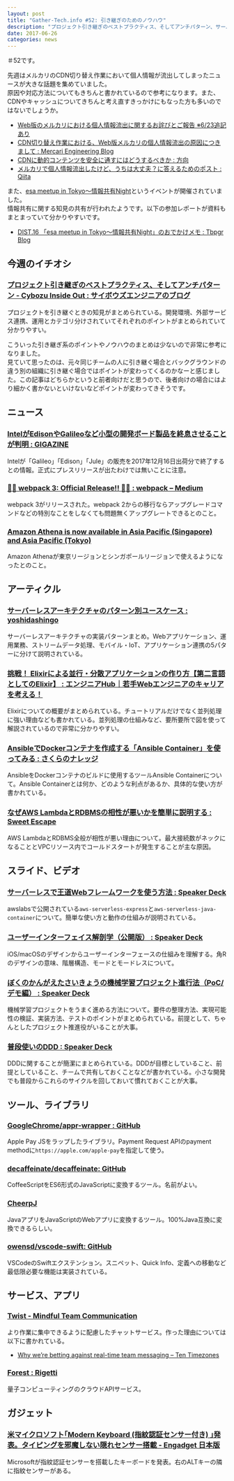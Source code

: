 ```yaml
---
layout: post
title: "Gather-Tech.info #52: 引き継ぎのためのノウハウ"
description: "プロジェクト引き継ぎのベストプラクティス、そしてアンチパターン、サーバーレスアーキテクチャのパターン別ユースケース など"
date: 2017-06-26
categories: news
---
```


＃52です。

先週はメルカリのCDN切り替え作業において個人情報が流出してしまったニュースが大きな話題を集めていました。  
原因や対応方法についてもきちんと書かれているので参考になります。また、CDNやキャッシュについてきちんと考え直すきっかけにもなった方も多いのではないでしょうか。

- [Web版のメルカリにおける個人情報流出に関するお詫びとご報告 ※6/23追記あり](https://www.mercari.com/jp/info/20170622_incident_report/)
- [CDN切り替え作業における、Web版メルカリの個人情報流出の原因につきまして : Mercari Engineering Blog](http://tech.mercari.com/entry/2017/06/22/204500)
- [CDNに動的コンテンツを安全に通すにはどうするべきか : 方向](http://vector.hateblo.jp/entry/2017/06/24/122724)
- [メルカリで個人情報流出したけど、うちは大丈夫？に答えるためのポスト : Qiita](http://qiita.com/katsuhisa__/items/4f491337c30772d57bc2)

また、[esa meetup in Tokyo〜情報共有Night](https://dist.connpass.com/event/58048/)というイベントが開催されていました。  
情報共有に関する知見の共有が行われたようです。以下の参加レポートが資料もまとまっていて分かりやすいです。

- [DIST.16 「esa meetup in Tokyo〜情報共有Night」のおでかけメモ : Tbpgr Blog](http://tbpgr.hatenablog.com/entry/2017/06/24/085628)

## 今週のイチオシ

### [プロジェクト引き継ぎのベストプラクティス、そしてアンチパターン - Cybozu Inside Out : サイボウズエンジニアのブログ](http://blog.cybozu.io/entry/2017/06/22/080000)

プロジェクトを引き継ぐときの知見がまとめられている。開発環境、外部サービス連携、運用とカテゴリ分けされていてそれぞれのポイントがまとめられていて分かりやすい。

こういった引き継ぎ系のポイントやノウハウのまとめは少ないので非常に参考になりました。  
見ていて思ったのは、元々同じチームの人に引き継ぐ場合とバックグラウンドの違う別の組織に引き継ぐ場合ではポイントが変わってくるのかなーと感じました。この記事はどちらかというと前者向けだと思うので、後者向けの場合にはより細かく書かないといけないなどポイントが変わってきそうです。

## ニュース

### [IntelがEdisonやGalileoなど小型の開発ボード製品を終息させることが判明 : GIGAZINE](http://gigazine.net/news/20170620-intel-discontinue-joule-galileo-edison/)

Intelが「Galileo」「Edison」「Jule」の販売を2017年12月16日出荷分で終了するとの情報。正式にプレスリリースが出たわけでは無いことに注意。

### [🍾🚀 webpack 3: Official Release!! 🚀🍾 : webpack – Medium](https://medium.com/webpack/webpack-3-official-release-15fd2dd8f07b)

webpack 3がリリースされた。webpack 2からの移行ならアップグレードコマンドなどの特別なことをしなくても問題無くアップグレートできるとのこと。

### [Amazon Athena is now available in Asia Pacific (Singapore) and Asia Pacific (Tokyo)](https://aws.amazon.com/jp/about-aws/whats-new/2017/06/amazon-athena-is-now-available-in-asia-pacific-singapore-and-asia-pacific-tokyo/)

Amazon Athenaが東京リージョンとシンガポールリージョンで使えるようになったとのこと。

## アーティクル

### [サーバーレスアーキテクチャのパターン別ユースケース : yoshidashingo](http://yoshidashingo.hatenablog.com/entry/serverlss-usecases-2017)

サーバーレスアーキテクチャの実装パターンまとめ。Webアプリケーション、運用業務、ストリームデータ処理、モバイル・IoT、アプリケーション連携の5パターに分けて説明されている。

### [挑戦！ Elixirによる並行・分散アプリケーションの作り方【第二言語としてのElixir】 : エンジニアHub｜若手Webエンジニアのキャリアを考える！](https://employment.en-japan.com/engineerhub/entry/2017/06/19/110000)

Elixirについての概要がまとめられている。チュートリアルだけでなく並列処理に強い理由なども書かれている。並列処理の仕組みなど、要所要所で図を使って解説されているので非常に分かりやすい。

### [AnsibleでDockerコンテナを作成する「Ansible Container」を使ってみる : さくらのナレッジ](http://knowledge.sakura.ad.jp/knowledge/9473/)

AnsibleをDockerコンテナのビルドに使用するツールAnsible Containerについて。Ansible Containerとは何か、どのような利点があるか、具体的な使い方が書かれている。

### [なぜAWS LambdaとRDBMSの相性が悪いかを簡単に説明する : Sweet Escape](http://keisuke69.hatenablog.jp/entry/2017/06/21/121501)

AWS LambdaとRDBMS全般が相性が悪い理由について。最大接続数がネックになることとVPCリソース内でコールドスタートが発生することが主な原因。

## スライド、ビデオ

### [サーバーレスで王道Webフレームワークを使う方法 : Speaker Deck](https://speakerdeck.com/akitsukada/sabaresudewang-dao-webhuremuwakuwoshi-ufang-fa)

awslabsで公開されている`aws-serverless-express`と`aws-serverless-java-container`について。簡単な使い方と動作の仕組みが説明されている。

### [ユーザーインターフェイス解剖学（公開版） : Speaker Deck](https://speakerdeck.com/usagimaru/yuzaintahueisujie-pou-xue-gong-kai-ban)

iOS/macOSのデザインからユーザーインターフェースの仕組みを理解する。角Rのデザインの意味、階層構造、モードとモードレスについて。

### [ぼくのかんがえたさいきょうの機械学習プロジェクト進行法（PoC/デモ編） : Speaker Deck](https://speakerdeck.com/rindai87/demobian)

機械学習プロジェクトをうまく進める方法について。要件の整理方法、実現可能性の検証、実装方法、テストのポイントがまとめられている。前提として、ちゃんとしたプロジェクト推進役がいることが大事。

### [普段使いのDDD : Speaker Deck](https://speakerdeck.com/haljik/pu-duan-shi-ifalseddd)

DDDに関することが簡潔にまとめられている。DDDが目標としていること、前提としていること、チームで共有しておくことなどが書かれている。小さな開発でも普段からこれらのサイクルを回しておいて慣れておくことが大事。

## ツール、ライブラリ

### [GoogleChrome/appr-wrapper : GitHub](https://github.com/GoogleChrome/appr-wrapper)

Apple Pay JSをラップしたライブラリ。Payment Request APIのpayment methodに`https://apple.com/apple-pay`を指定して使う。

### [decaffeinate/decaffeinate: GitHub](https://github.com/decaffeinate/decaffeinate)

CoffeeScriptをES6形式のJavaScriptに変換するツール。名前がよい。

### [CheerpJ](http://www.leaningtech.com/cheerpj/)

JavaアプリをJavaScriptのWebアプリに変換するツール。100%Java互換に変換できるらしい。

### [owensd/vscode-swift: GitHub](https://github.com/owensd/vscode-swift)

VSCodeのSwiftエクステンション。スニペット、Quick Info、定義への移動など最低限必要な機能は実装されている。

## サービス、アプリ

### [Twist - Mindful Team Communication](https://twistapp.com/home)

より作業に集中できるように配慮したチャットサービス。作った理由については以下に書かれている。

- [Why we’re betting against real-time team messaging – Ten Timezones](https://blog.doist.com/why-were-betting-against-real-time-team-messaging-521804a3da09)

### [Forest : Rigetti](http://www.rigetti.com/index.php/forest)

量子コンピューティングのクラウドAPIサービス。

## ガジェット

### [米マイクロソフト｢Modern Keyboard (指紋認証センサー付き) ｣発表。タイピングを邪魔しない隠れセンサー搭載 - Engadget 日本版](http://japanese.engadget.com/2017/06/19/modern-keyboard/)

Microsoftが指紋認証センサーを搭載したキーボードを発表。右のALTキーの隣に指紋センサーがある。